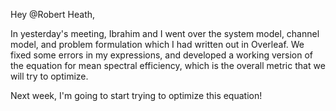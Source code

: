 Hey @Robert Heath,

In yesterday's meeting, Ibrahim and I went over the system model, 
channel model, and problem formulation which I had written out in Overleaf. 
We fixed some errors in my expressions, and developed a working version of the
equation for mean spectral efficiency, which is the overall metric that we will
try to optimize.

Next week, I'm going to start trying to optimize this equation!
